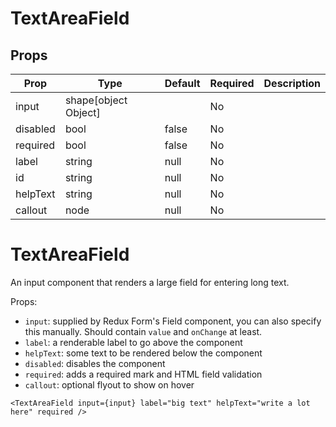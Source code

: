 TextAreaField
=============


Props
-----

Prop                  | Type     | Default                   | Required | Description
--------------------- | -------- | ------------------------- | -------- | -----------
input|shape[object Object]||No|
disabled|bool|false|No|
required|bool|false|No|
label|string|null|No|
id|string|null|No|
helpText|string|null|No|
callout|node|null|No|

# TextAreaField

An input component that renders a large field for entering long text.

Props:

* `input`: supplied by Redux Form's Field component, you can also specify this manually. Should contain `value` and `onChange` at least.
* `label`: a renderable label to go above the component
* `helpText`: some text to be rendered below the component
* `disabled`: disables the component
* `required`: adds a required mark and HTML field validation
* `callout`: optional flyout to show on hover

```
<TextAreaField input={input} label="big text" helpText="write a lot here" required />
```
